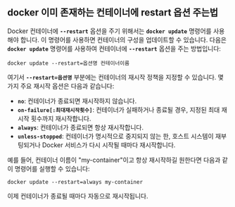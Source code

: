 ## docker 이미 존재하는 컨테이너에 restart 옵션 주는법

Docker 컨테이너에 **`--restart`** 옵션을 주기 위해서는 **`docker update`** 명령어를 사용해야 합니다. 이 명령어를 사용하면 컨테이너의 구성을 업데이트할 수 있습니다. 다음은 **`docker update`** 명령어를 사용하여 컨테이너에 **`--restart`** 옵션을 주는 방법입니다:

```
docker update --restart=옵션명 컨테이너이름
```

여기서 **`--restart=옵션명`** 부분에는 컨테이너의 재시작 정책을 지정할 수 있습니다. 몇 가지 주요 재시작 옵션은 다음과 같습니다:

- **`no`**: 컨테이너가 종료되면 재시작하지 않습니다.
- **`on-failure[:최대재시작횟수]`**: 컨테이너가 실패하거나 종료될 경우, 지정된 최대 재시작 횟수까지 재시작합니다.
- **`always`**: 컨테이너가 종료되면 항상 재시작합니다.
- **`unless-stopped`**: 컨테이너가 명시적으로 중지되지 않는 한, 호스트 시스템이 재부팅되거나 Docker 서비스가 다시 시작될 때마다 재시작합니다.

예를 들어, 컨테이너 이름이 "my-container"이고 항상 재시작하길 원한다면 다음과 같이 명령어를 실행할 수 있습니다:

```
docker update --restart=always my-container
```

이제 컨테이너가 종료될 때마다 자동으로 재시작됩니다.